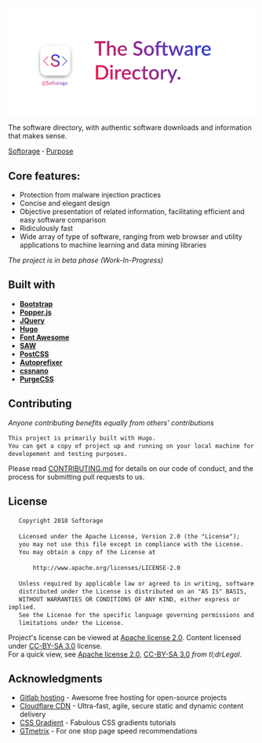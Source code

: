 <p align="center">
<a href="https://softorage.com"><img src="/source/images/Cover photo-NoBG.png?raw=true" alt="Softorage Banner Image"></a>
  
The software directory, with authentic software downloads and information that makes sense.  
  
[Softorage](https://softorage.com) **&#183;** [Purpose](https://softorage.com/what-we-do/)
</p>

## Core features:
* Protection from malware injection practices
* Concise and elegant design
* Objective presentation of related information, facilitating efficient and easy software comparison
* Ridiculously fast
* Wide array of type of software, ranging from web browser and utility applications to machine learning and data mining libraries
  
_The project is in beta phase (Work-In-Progress)_


## Built with

* [__Bootstrap__](https://getbootstrap.com/)
* [__Popper.js__](https://popper.js.org/)
* [__JQuery__](https://jquery.com/)
* [__Hugo__](https://gohugo.io/)
* [__Font Awesome__](https://fontawesome.com/)
* [__SAW__](https://gitlab.com/Softorage/saw)
* [__PostCSS__](https://postcss.org/)
* [__Autoprefixer__](https://github.com/postcss/autoprefixer)
* [__cssnano__](https://cssnano.co/)
* [__PurgeCSS__](https://purgecss.com/)
<!-- * loadCSS : yet to be implemented -->

## Contributing

_Anyone contributing benefits equally from others' contributions_  

```
This project is primarily built with Hugo.
You can get a copy of project up and running on your local machine for developement and testing purposes.
```
  
Please read [CONTRIBUTING.md](https://softorage.com/contribute/) for details on our code of conduct, and the process for submitting pull requests to us.

## License

```
   Copyright 2018 Softorage

   Licensed under the Apache License, Version 2.0 (the "License");
   you may not use this file except in compliance with the License.
   You may obtain a copy of the License at

       http://www.apache.org/licenses/LICENSE-2.0

   Unless required by applicable law or agreed to in writing, software
   distributed under the License is distributed on an "AS IS" BASIS,
   WITHOUT WARRANTIES OR CONDITIONS OF ANY KIND, either express or implied.
   See the License for the specific language governing permissions and
   limitations under the License.
```

Project's license can be viewed at [Apache license 2.0](LICENSE). Content licensed under [CC-BY-SA 3.0](https://creativecommons.org/licenses/by-sa/3.0/legalcode/) license.  
For a quick view, see [Apache license 2.0](https://tldrlegal.com/license/apache-license-2.0-(apache-2.0)), [CC-BY-SA 3.0](https://tldrlegal.com/license/creative-commons-attribution-(cc)) _from tl;drLegal_.

## Acknowledgments

* [Gitlab hosting](https://about.gitlab.com/product/pages/) - Awesome free hosting for open-source projects
* [Cloudflare CDN](https://www.cloudflare.com/cdn/) - Ultra-fast, agile, secure static and dynamic content delivery
* [CSS Gradient](https://cssgradient.io/) - Fabulous CSS gradients tutorials
* [GTmetrix](https://gtmetrix.com/) - For one stop page speed recommendations
<!-- * [Wikimedia Commons](https://commons.wikimedia.org/wiki/Main_Page) - A hundred thanks for [allowing inline linking](https://commons.wikimedia.org/wiki/Commons:Reusing_content_outside_Wikimedia/technical#Hotlinking) -->
<!-- * list.js - Super smart searches -->
<!-- * forwardemail.com - Custom email hosting -->
